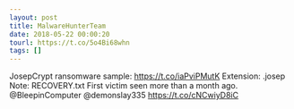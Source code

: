 ```yaml
---
layout: post
title: MalwareHunterTeam
date: 2018-05-22 00:00:20
tourl: https://t.co/5o4Bi68whn
tags: []
---
```

JosepCrypt ransomware sample: https://t.co/iaPviPMutK
Extension: .josep
Note: RECOVERY.txt
First victim seen more than a month ago.
@BleepinComputer @demonslay335 https://t.co/cNCwiyD8iC